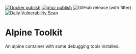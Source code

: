 [![Docker publish](https://github.com/pgschk/alpine-toolkit/actions/workflows/docker-publish.yml/badge.svg)](https://github.com/pgschk/alpine-toolkit/actions/workflows/docker-publish.yml)
[![ghcr publish](https://github.com/pgschk/alpine-toolkit/actions/workflows/ghcr-publish.yml/badge.svg)](https://github.com/pgschk/alpine-toolkit/actions/workflows/ghcr-publish.yml)
![GitHub release (with filter)](https://img.shields.io/github/v/release/pgschk/alpine-linux)
[![Daily Vulnerability Scan](https://github.com/pgschk/alpine-toolkit/actions/workflows/trivy-schedule.yml/badge.svg)](https://github.com/pgschk/alpine-toolkit/actions/workflows/trivy-schedule.yml)

# Alpine Toolkit

An alpine container with some debugging tools installed.
